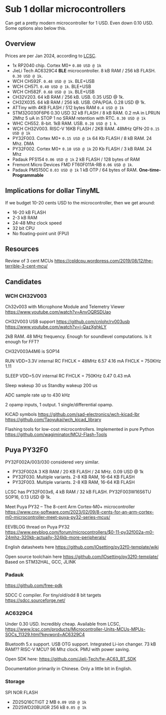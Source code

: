 
# Sub 1 dollar microcontrollers

Can get a pretty modern microcontroller for 1 USD.
Even down 0.10 USD. Some options also below this.

## Overview

Prices are per Jan 2024, according to [LCSC](https://www.lcsc.com/).

- 1x RP2040 chip. Cortex M0+
`0.80 USD @ 1k`
- JieLi Tech AC6329C4
**BLE** microcontroller. 8 kB RAM / 256 kB FLASH.
`0.30 USD @ 1k`.
- WCH CH592F. `0.48 USD @ 1k`. BLE+USB
- WCH CH571. `0.40 USD @ 1k`. BLE+USB
- WCH CH582F. `0.68 USD @ 1k`. BLE+USB
- CH32V203. 64 kB RAM / 256 kB. USB. 0.35 USD @ 1k.
- CH32X035. 64 kB RAM / 256 kB. USB. OPA/PGA. 0.28 USD @ 1k.
- ATTiny with 4KB FLASH / 512 bytes RAM
`0.4 USD @ 1k`
- STM32G030F6P6 0.30 USD 32 kB FLASH / 8 kB RAM.
0.2 mA in LPRUN 2Mhz
5 uA in STOP 1 no SRAM retention with RTC.
`0.30 USD @ 1k`
- WHC CH552. 8-bit. 1kB RAM. USB. `0.28 USD @ 1 k`.
- WCH CH32V003. RISC-V
16KB FLASH / 2KB RAM.  48MHz QFN-20
`0.15 USD @ 1k`
- PY32F003. Cortex M0+
`0.15 USD @ 1k`
64 Kb FLASH / 8 kB RAM. 24 Mhz. DMA
- PY32F002. Cortex M0+
`0.10 USD @ 1k`
20 Kb FLASH / 3 kB RAM. 24 Mhz
- Padauk PFS154
`0.06 USD @ 1k`
2 kB FLASH / 128 bytes of RAM
- Fremont Micro Devices FMD FT60F011A-RB
`0.06 USD @ 1k`.
- Padauk PMS150C
`0.03 USD @ 1k`
1 kB OTP / 64 bytes of RAM. **One-time-Programmable**

## Implications for dollar TinyML

If we budget 10-20 cents USD to the microcontroller,
then we get around:

- 16-20 kB FLASH
- 2-3 kB RAM
- 24-48 Mhz clock speed
- 32 bit CPU
- No floating-point unit (FPU)

## Resources

Review of 3 cent MCUs
https://cpldcpu.wordpress.com/2019/08/12/the-terrible-3-cent-mcu/

## Candidates

### WCH CH32V003

Ch32v003 with Microphone Module and Telemetry Viewer
https://www.youtube.com/watch?v=AnvOQRSDUao

CH32V003 USB support
https://github.com/cnlohr/rv003usb
https://www.youtube.com/watch?v=j-QazXghkLY

2kB RAM. 48 MHz frequency.
Enough for soundlevel computations.
Is it enough for FFT?

CH32V003A4M6 is SOP14

RUN VDD=3.3V internal RC
FHCLK = 48MHz   6.57  4.16 mA
FHCLK = 750KHz  1.11  

SLEEP VDD=5.0V internal RC
FHCLK = 750KHz 0.47 0.43 mA

Sleep wakeup    30 us
Standby wakeup  200 us

ADC sample rate up to 430 kHz

2 opamp inputs, 1 output. 1 single/differential opamp.

KiCAD symbols
https://github.com/sad-electronics/wch-kicad-lbr
https://github.com/Taoyukai/wch_kicad_library

Flashing tools for low-cost microcontrollers. Implemented in pure Python
https://github.com/wagiminator/MCU-Flash-Tools

## Puya PY32F0

PY32F002A/003/030 considered very similar.

- PY32F002A 3 KB RAM / 20 KB FLASH / 24 MHz. 0.09 USD @ 1k
- PY32F030. Multiple variants. 2-8 KB RAM, 16-64 KB FLASH
- PY32F003. Multiple variants. 2-8 KB RAM, 16-64 KB FLASH

LCSC has PY32F003x6, 4 kB RAM / 32 kB FLASH.
PY32F003W16S6TU SOP16, 0.13 USD @ 1k.

Meet Puya PY32 – The 8-cent Arm Cortex-M0+ microcontroller
https://www.cnx-software.com/2023/02/09/8-cents-for-an-arm-cortex-m0-microcontroller-meet-puya-py32-series-mcus/

EEVBLOG thread on Puya PY32
https://www.eevblog.com/forum/microcontrollers/$0-11-py32f002a-m0-24mhz-320kb-actually-324kb-more-peripherals/

English datasheets here
https://github.com/IOsetting/py32f0-template/wiki

Open source toolchain here
https://github.com/IOsetting/py32f0-template/
Based on STM32HAL, GCC, JLINK


### Padauk

https://github.com/free-pdk

SDCC C compiler. For tiny/old/odd 8 bit targets
https://sdcc.sourceforge.net/


### AC6329C4

Under 0.30 USD. Incredibly cheap.
Available from LCSC, https://www.lcsc.com/products/Microcontroller-Units-MCUs-MPUs-SOCs_11329.html?keyword=AC6329C4

Bluetooth 5.x support.
USB OTG support.
Integrated Li-ion changer.
73 kB RAM??
RISC-V MCU?
96 Mhz clock.
PMU with power saving.

Open SDK here: https://github.com/Jieli-Tech/fw-AC63_BT_SDK

Documentation primarily in Chinese. Only a little bit in English.

### Storage

SPI NOR FLASH

- ZD25Q16CTIGT  2 MB   `0.09 USD @ 1k`
- ZD25WD20BUIGR 256 kB `0.05 @ 1k`





